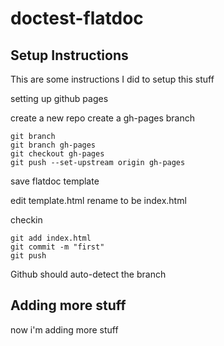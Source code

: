 # doctest-flatdoc

## Setup Instructions

This are some instructions I did to setup this stuff


setting up github pages

create a new repo
create a gh-pages branch

```
git branch
git branch gh-pages
git checkout gh-pages
git push --set-upstream origin gh-pages
```

save flatdoc template

edit template.html
rename to be index.html

checkin
```
git add index.html
git commit -m "first"
git push
```

Github should auto-detect the branch

## Adding more stuff

now i'm adding more stuff